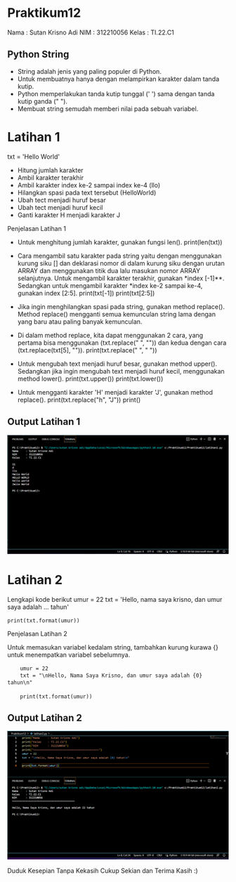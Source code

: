# Praktikum12

Nama    : Sutan Krisno Adi
NIM     : 312210056
Kelas   : TI.22.C1

## Python String
 - String adalah jenis yang paling populer di Python.
 - Untuk membuatnya hanya dengan melampirkan karakter dalam tanda kutip.
 - Python memperlakukan tanda kutip tunggal (' ') sama dengan tanda kutip ganda (" ").
 - Membuat string semudah memberi nilai pada sebuah variabel.

# Latihan 1
txt = 'Hello World'
 - Hitung jumlah karakter
 - Ambil karakter terakhir
 - Ambil karakter index ke-2 sampai index ke-4 (llo)
 - Hilangkan spasi pada text tersebut (HelloWorld)
 - Ubah tect menjadi huruf besar
 - Ubah tect menjadi huruf kecil
 - Ganti karakter H menjadi karakter J

 Penjelasan Latihan 1
 - Untuk menghitung jumlah karakter, gunakan fungsi len().
            print(len(txt))

 - Cara mengambil satu karakter pada string yaitu dengan menggunakan kurung siku [] dan deklarasi nomor di dalam kurung siku dengan urutan ARRAY dan menggunakan titik dua lalu masukan nomor ARRAY selanjutnya. Untuk mengambil karakter terakhir, gunakan *index [-1]**. Sedangkan untuk mengambil karakter *index ke-2 sampai ke-4, gunakan index [2:5].
            print(txt[-1])
            print(txt[2:5])

 - Jika ingin menghilangkan spasi pada string, gunakan method replace(). Method replace() mengganti semua kemunculan string lama dengan yang baru atau paling banyak kemunculan.
 - Di dalam method replace, kita dapat menggunakan 2 cara, yang pertama bisa menggunakan (txt.replace(" ", "")) dan kedua dengan cara (txt.replace(txt[5], "")).
            print(txt.replace(" ", " "))

 - Untuk mengubah text menjadi huruf besar, gunakan method upper(). Sedangkan jika ingin mengubah text menjadi huruf kecil, menggunakan method lower().
            print(txt.upper())
            print(txt.lower())

 - Untuk mengganti karakter 'H' menjadi karakter 'J', gunakan method replace().
            print(txt.replace("h", "J"))
            print()

## Output Latihan 1

![image1,png](sikirinsot/ss1.png)

# Latihan 2
Lengkapi kode berikut
    umur = 22
    txt = 'Hello, nama saya krisno, dan umur saya adalah ... tahun'

    print(txt.format(umur))

Penjelasan Latihan 2

Untuk memasukan variabel kedalam string, tambahkan kurung kurawa {} untuk menempatkan variabel sebelumnya.

        umur = 22
        txt = "\nHello, Nama Saya Krisno, dan umur saya adalah {0} tahun\n"

        print(txt.format(umur))

## Output Latihan 2

![image2.png](sikirinsot/ss2.png)


Duduk Kesepian Tanpa Kekasih
Cukup Sekian dan Terima Kasih
:)